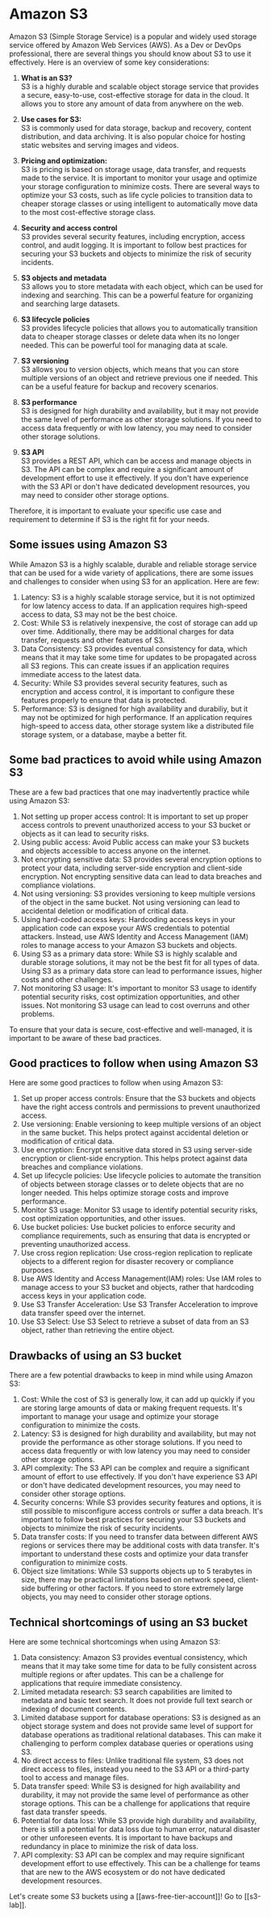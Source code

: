# Amazon S3
Amazon S3 (Simple Storage Service) is a popular and widely used storage service offered by Amazon Web Services (AWS).
As a Dev or DevOps professional, there are several things you should know about S3 to use it effectively.
Here is an overview of some key considerations:

1. **What is an S3?**<br>
    S3 is a highly durable and scalable object storage service that provides a secure, easy-to-use, cost-effective storage for data in the cloud.
    It allows you to store any amount of data from anywhere on the web.

2. **Use cases for S3:**<br>
    S3 is commonly used for data storage, backup and recovery, content distribution, and data archiving.
    It is also popular choice for hosting static websites and serving images and videos.

3. **Pricing and optimization:**<br>
    S3 is pricing is based on storage usage, data transfer, and requests made to the service.
    It is important to monitor your usage and optimize your storage configuration to minimize costs.
    There are several ways to optimize your S3 costs, such as life cycle policies to transition data to cheaper storage classes or using intelligent to automatically move data to the most cost-effective storage class.

4. **Security and access control**<br>
    S3 provides several security features, including encryption, access control, and audit logging.
    It is important to follow best practices for securing your S3 buckets and objects to minimize the risk
    of security incidents.

5. **S3 objects and metadata**<br>
    S3 allows you to store metadata with each object, which can be used for indexing and searching.
    This can be a powerful feature for organizing and searching large datasets.

6. **S3 lifecycle policies**<br>
    S3 provides lifecycle policies that allows you to automatically transition data to cheaper storage classes or delete data when its no longer needed.
    This can be powerful tool for managing data at scale.

7. **S3 versioning**<br>
    S3 allows you to version objects, which means that you can store multiple versions of an object and retrieve previous one if needed.
    This can be a useful feature for backup and recovery scenarios.

8. **S3 performance**<br>
    S3 is designed for high durability and availability, but it may not provide the same level of performance as other storage solutions. 
    If you need to access data frequently or with low latency, you may need to consider other storage solutions.

9. **S3 API**<br>
    S3 provides a REST API, which can be access and manage objects in S3. The API can be complex and require a significant amount of development effort to use it effectively.
    If you don't have experience with the S3 API or don't have dedicated development resources, you may need to consider other storage options.

Therefore, it is important to evaluate your specific use case and requirement to determine if S3 is the right fit for your needs.


## Some issues using Amazon S3
While Amazon S3 is a highly scalable, durable and reliable storage service that can be used for a wide variety of applications, there are some issues and challenges to consider when using S3 for an application.
Here are few:
1. Latency: S3 is a highly scalable storage service, but it is not optimized for low latency access to data. If an application requires high-speed access to data, S3 may not be the best choice.
2. Cost: While S3 is relatively inexpensive, the cost of storage can add up over time. Additionally, there may be additional charges for data transfer, requests and other features of S3.
3. Data Consistency: S3 provides eventual consistency for data, which means that it may take some time for updates to be propagated across all S3 regions. This can create issues if an application requires immediate access to the latest data.
4. Security: While S3 provides several security features, such as encryption and access control, it is important to configure these features properly to ensure that data is protected.
5. Performance: S3 is designed for high availability and durabiliy, but it may not be optimized for high performance. If an application requires high-speed to access data, other storage system like a distributed file storage system, or a database, maybe a better fit.

## Some bad practices to avoid while using Amazon S3
These are a few bad practices that one may inadvertently practice while using Amazon S3:
1. Not setting up proper access control: It is important to set up proper access controls to prevent unauthorized access to your S3 bucket or objects as it can lead to security risks. 
2. Using public access: Avoid Public access can make your S3 buckets and objects accessible to access anyone on the internet.
3. Not encrypting sensitive data: S3 provides several encryption options to protect your data, including server-side encryption and client-side encryption. Not encrypting sensitive data can lead to data breaches and compliance violations.
4. Not using versioning: S3 provides versioning to keep multiple versions of the object in the same bucket. Not using versioning can lead to accidental deletion or modification of critical data.
5. Using hard-coded access keys: Hardcoding access keys in your application code can expose your AWS credentials to potential attackers. Instead, use AWS Identity and Access Management (IAM) roles to manage access to your Amazon S3 buckets and objects.
6. Using S3 as a primary data store: While S3 is highly scalable and durable storage solutions, it may not be the best fit for all types of data. Using S3 as a primary data store can lead to performance issues, higher costs and other challenges.
7. Not monitoring S3 usage: It's important to monitor S3 usage to identify potential security risks, cost optimization opportunities, and other issues. Not monitoring S3 usage can lead to cost overruns and other problems.

To ensure that your data is secure, cost-effective and well-managed, it is important to be aware of these bad practices.

## Good practices to follow when using Amazon S3
Here are some good practices to follow when using Amazon S3:
1. Set up proper access controls: Ensure that the S3 buckets and objects have the right access controls and permissions to prevent unauthorized access.
2. Use versioning: Enable versioning to keep multiple versions of an object in the same bucket. This helps protect against accidental deletion or modification of critical data.
3. Use encryption: Encrypt sensitive data stored in S3 using server-side encryption or client-side encryption. This helps protect against data breaches and compliance violations.
4. Set up lifecycle policies: Use lifecycle policies to automate the transition of objects between storage classes or to delete objects that are no longer needed. This helps optimize storage costs and improve performance. 
5. Monitor S3 usage: Monitor S3 usage to identify potential security risks, cost optimization opportunities, and other issues. 
6. Use bucket policies: Use bucket policies to enforce security and compliance requirements, such as ensuring that data is encrypted or preventing unauthorized access.
7. Use cross region replication: Use cross-region replication to replicate objects to a different region for disaster recovery or compliance purposes.
8. Use AWS Identity and Access Management(IAM) roles: Use IAM roles to manage access to your S3 bucket and objects, rather that hardcoding access keys in your application code.
9. Use S3 Transfer Acceleration: Use S3 Transfer Acceleration to improve data transfer speed over the internet.
10. Use S3 Select: Use S3 Select to retrieve a subset of data from an S3 object, rather than retrieving the entire object.

## Drawbacks of using an S3 bucket
There are a few potential drawbacks to keep in mind while using Amazon S3:
1. Cost: While the cost of S3 is generally low, it can add up quickly if you are storing large amounts of data or making frequent requests. It's important to manage your usage and optimize your storage configuration to minimize the costs.
2. Latency: S3 is designed for high durability and availability, but may not provide the performance as other storage solutions. If you need to access data frequently or with low latency you may need to consider other storage options.
3. API complexity: The S3 API can be complex and require a significant amount of effort to use effectively. If you don't have experience S3 API or don't have dedicated development resources, you may need to consider other storage options.
4. Security concerns: While S3 provides security features and options, it is still possible to misconfigure access controls or suffer a data breach. It's important to follow best practices for securing your S3 buckets and objects to minimize the risk of security incidents.
5. Data transfer costs: If you need to transfer data between different AWS regions or services there may be additional costs with data transfer. It's important to understand these costs and optimize your data transfer configuration to minimize costs.
6. Object size limitations: While S3 supports objects up to 5 terabytes in size, there may be practical limitations based on network speed, client-side buffering or other factors. If you need to store extremely large objects, you may need to consider other storage options.

## Technical shortcomings of using an S3 bucket
Here are some technical shortcomings when using Amazon S3:
1. Data consistency: Amazon S3 provides eventual consistency, which means that it may take some time for data to be fully consistent across multiple regions or after updates. This can be a challenge for applications that require immediate consistency.
2. Limited metadata research: S3 search capabilities are limited to metadata and basic text search. It does not provide full text search or indexing of document contents.
3. Limited database support for database operations: S3 is designed as an object storage system and does not provide same level of support for database operations as traditional relational databases. This can make it challenging to perform complex database queries or operations using S3.
4. No direct access to files: Unlike traditional file system, S3 does not direct access to files, instead you need to the S3 API or a third-party tool to access and manage files.
5. Data transfer speed: While S3 is designed for high availability and durability, it may not provide the same level of performance as other storage options. This can be a challenge for applications that require fast data transfer speeds.
6. Potential for data loss: While S3 provide high durability and availability, there is still a potential for data loss due to human error, natural disaster or other unforeseen events. It is important to have backups and redundancy in place to minimize the risk of data loss.
7. API complexity: S3 API can be complex and may require significant development effort to use effectively. This can be a challenge for teams that are new to the AWS ecosystem or do not have dedicated development resources.

Let's create some S3 buckets using a [[aws-free-tier-account]]!
Go to [[s3-lab]].

